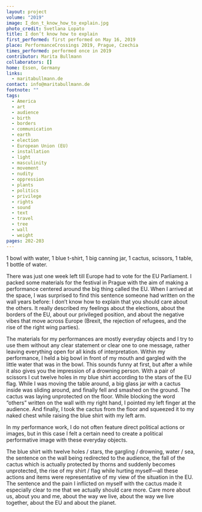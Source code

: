 ```yaml
---
layout: project
volume: "2019"
image: I_don_t_know_how_to_explain.jpg
photo_credit: Svetlana Lopato
title: I don’t know how to explain
first_performed: first performed on May 16, 2019
place: PerformanceCrossings 2019, Prague, Czechia
times_performed: performed once in 2019
contributor: Marita Bullmann
collaborators: []
home: Essen, Germany
links:
  - maritabullmann.de
contact: info@maritabullmann.de
footnote: ""
tags:
  - America
  - art
  - audience
  - birth
  - borders
  - communication
  - earth
  - election
  - European Union (EU)
  - installation
  - light
  - masculinity
  - movement
  - nudity
  - oppression
  - plants
  - politics
  - privilege
  - rights
  - sound
  - text
  - travel
  - tree
  - wall
  - weight
pages: 202-203
---
```


1 bowl with water, 1 blue t-shirt, 1 big canning jar, 1 cactus, scissors, 1 table, 1 bottle of water.

There was just one week left till Europe had to vote for the EU Parliament. I packed some materials for the festival in Prague with the aim of making a performance centered around the big thing called the EU. When I arrived at the space, I was surprised to find this sentence someone had written on the wall years before: I don’t know how to explain that you should care about the others. It really described my feelings about the elections, about the borders of the EU, about our privileged position, and about the negative vibes that move across Europe (Brexit, the rejection of refugees, and the rise of the right wing parties).

The materials for my performances are mostly everyday objects and I try to use them without any clear statement or clear one to one message, rather leaving everything open for all kinds of interpretation. Within my performance, I held a big bowl in front of my mouth and gargled with the little water that was in the bowl. This sounds funny at first, but after a while it also gives you the impression of a drowning person. With a pair of scissors I cut twelve holes in my blue shirt according to the stars of the EU flag. While I was moving the table around, a big glass jar with a cactus inside was sliding around, and finally fell and smashed on the ground. The cactus was laying unprotected on the floor. While blocking the word “others” written on the wall with my right hand, I pointed my left finger at the audience. And finally, I took the cactus from the floor and squeezed it to my naked chest while raising the blue shirt with my left arm.

In my performance work, I do not often feature direct political actions or images, but in this case I felt a certain need to create a political performative image with these everyday objects.

The blue shirt with twelve holes / stars, the gargling / drowning, water / sea, the sentence on the wall being redirected to the audience, the fall of the cactus which is actually protected by thorns and suddenly becomes unprotected, the rise of my shirt / flag while hurting myself—all these actions and items were representative of my view of the situation in the EU. The sentence and the pain I inflicted on myself with the cactus made it especially clear to me that we actually should care more. Care more about us, about you and me, about the way we live, about the way we live together, about the EU and about the planet.
